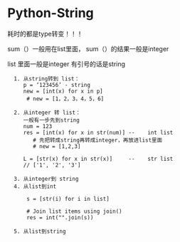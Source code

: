 # Python-String

耗时的都是type转变！！！

sum（）一般用在list里面，
sum（）的结果一般是integer

list  里面一般是integer
      有引号的话是string

      1. 从string转到 list：
         p = ‘123456’ - string
         new = [int(x) for x in p]
          # new = [1，2，3，4，5，6]

      2. 从integer 转 list：
         一般有一步先到string
         num = 123
         res = [int(x) for x in str(num)] --    int list
            # 先把转成string再转成integer，再放进list里面
            # new = [1,2,3]
            
         L = [str(x) for x in str(x)]     --    str list
         // ['1', '2', '3']
            
      3. 从integer到 string
      4. 从list到int
          
          s = [str(i) for i in list]
     
          # Join list items using join()
          res = int("".join(s))
            
      5. 从list到string


